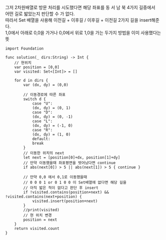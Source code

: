 그저 2차원배열로 방문 처리를 시도했다면 해당 좌표를 동 서 남 북 4가지 길중에서   
어떤 길로 밟았는지 판단할 수 가 없다.   
따라서 Set 배열을 사용해 이전길 + 이후길 / 이후길 + 이전길 2가지 길을 insert해준다.   
1,0에서 아래로 0,0을 가거나 0,0에서 위로 1,0을 가는 두가지 방법을 이미 사용했다는 뜻   

```
import Foundation

func solution(_ dirs:String) -> Int {
    // 현위치
    var position = [0,0]
    var visited: Set<[Int]> = []
    
    for d in dirs {
        var (dx, dy) = (0,0)
        
        // 이동경로에 따른 좌표
        switch d {
            case "U": 
            (dx, dy) = (0, 1)
            case "D": 
            (dx, dy) = (0, -1)
            case "L": 
            (dx, dy) = (-1, 0)
            case "R": 
            (dx, dy) = (1, 0)
            default: 
            break
        }
        // 이동한 위치의 next
        let next = [position[0]+dx, position[1]+dy]
        // 만약 이동했을때 좌표평면을 벗어났다면 continue
        if abs(next[0]) > 5 || abs(next[1]) > 5 { continue }
        
        // 만약 0,0 에서 0,1로 이동했을때
        // 0 0 0 1 or 0 1 0 0 이 Set배열에 없다면 해당 길을
        // 아직 밟은 적이 없다고 판단 후 insert
        if !visited.contains(position+next) && !visited.contains(next+position) {
            visited.insert(position+next)
        }
        //print(visited)
        // 현 위치 변경
        position = next
    }
    return visited.count
}
```
